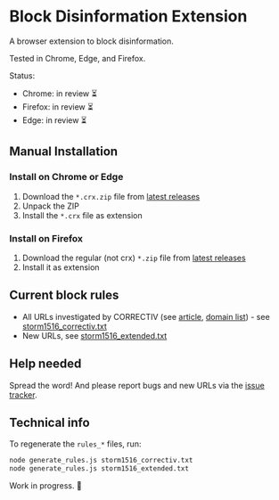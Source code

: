 # Block Disinformation Extension

A browser extension to block disinformation.

Tested in Chrome, Edge, and Firefox.

Status:

- Chrome: in review ⏳
- Firefox: in review ⏳
- Edge: in review ⏳

## Manual Installation

### Install on Chrome or Edge

1. Download the `*.crx.zip` file from [latest releases](https://github.com/mreichelt/block-disinformation-extension/releases/latest)
2. Unpack the ZIP
3. Install the `*.crx` file as extension

### Install on Firefox

1. Download the regular (not crx) `*.zip` file from [latest releases](https://github.com/mreichelt/block-disinformation-extension/releases/latest)
2. Install it as extension

## Current block rules

- All URLs investigated by CORRECTIV (see [article](https://correctiv.org/en/fact-checking-en/2025/01/24/disinformation-operation-russian-meddling-in-german-election-campaign-exposed/), [domain list](https://correctiv.org/wp-content/uploads/2025/01/storm1516_domains-CORRECTIV-%E2%80%93-Einflussoperation-enttarnt-Russland-greift-in-deutschen-Wahlkampf-ein.pdf)) - see [storm1516_correctiv.txt](storm1516_correctiv.txt)
- New URLs, see [storm1516_extended.txt](storm1516_extended.txt)

## Help needed

Spread the word! And please report bugs and new URLs via the [issue tracker](https://github.com/mreichelt/block-disinformation-extension/issues).

## Technical info

To regenerate the `rules_*` files, run:

```bash
node generate_rules.js storm1516_correctiv.txt
node generate_rules.js storm1516_extended.txt
```

Work in progress. 🚧
